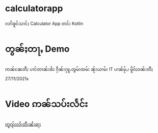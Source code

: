 # calculatorapp
လၢႆးၶူင်သၢင်ႈ Calculator App တင်း Kotlin
# တွၼ်ႈတႃႇ Demo
ဢၼ်ၼႄတီႈ ပၢင်တၢၼ်ႊၶႆႊ ႁဵၼ်းႁူႉၸွမ်းထမ်း ၼႂ်းယၢမ်း IT ပၢၼ်မႂ်ႇ၊ မိူဝ်ႈဝၼ်းတီႈ 27/11/2021။
# Video ဢၼ်သပ်းလႅင်း
[တူၺ်းလႆႈတီႈၼႆႈၶႃႈ](https://youtu.be/5wH_7dqBZAw)
